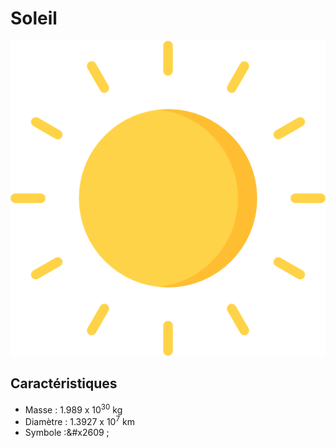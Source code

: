 # Soleil
![Icone du soleil](soleil.png)
## Caractéristiques

- Masse : 1.989 x 10<sup>30</sup> kg
- Diamètre : 1.3927 x 10<sup>7</sup> km
- Symbole :&#x2609 ;
